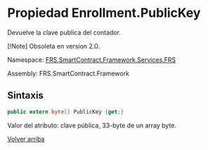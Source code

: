 # Propiedad Enrollment.PublicKey

Devuelve la clave publica del contador.

[!Note] Obsoleta en version 2.0.

Namespace: [FRS.SmartContract.Framework.Services.FRS](../../FRS.md)

Assembly: FRS.SmartContract.Framework

## Sintaxis

```c#
public extern byte[] PublicKey {get;}
```

Valor del atributo: clave pública, 33-byte de un array byte.



[Volver arriba](../Enrollment.md)
